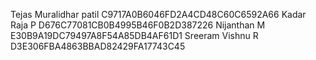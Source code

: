 Tejas Muralidhar patil C9717A0B6046FD2A4CD48C60C6592A66
Kadar Raja P  D676C77081CB0B4995B46F0B2D387226
Nijanthan M E30B9A19DC79497A8F54A85DB4AF61D1
Sreeram Vishnu R D3E306FBA4863BBAD82429FA17743C45
